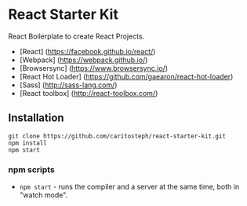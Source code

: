 # React Starter Kit

React Boilerplate to create React Projects.
* [React] (https://facebook.github.io/react/)
* [Webpack] (https://webpack.github.io/)
* [Browsersync] (https://www.browsersync.io/)
* [React Hot Loader] (https://github.com/gaearon/react-hot-loader)
* [Sass] (http://sass-lang.com/)
* [React toolbox] (http://react-toolbox.com/)

## Installation
```
git clone https://github.com/caritosteph/react-starter-kit.git
npm install
npm start
```
### npm scripts
* `npm start` - runs the compiler and a server at the same time, both in "watch mode".
